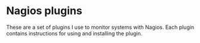# Nagios plugins
These are a set of plugins I use to monitor systems with Nagios.
Each plugin contains instructions for using and installing the plugin.
